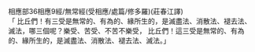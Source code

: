 相應部36相應9經/無常經(受相應/處篇/修多羅)(莊春江譯)  
「 比丘們！有三受是無常的、有為的、緣所生的，是滅盡法、消散法、褪去法、滅法，哪三個呢？樂受、苦受、不苦不樂受， 比丘們！這三受是無常的、有為的、緣所生的，是滅盡法、消散法、褪去法、滅法。」  
  
  
